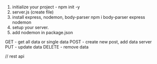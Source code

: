 1. initialize your project - npm init -y
2. server.js (create file)
3. install express, nodemon, body-parser
npm i body-parser express nodemon
4. setup your server.
5. add nodemon in package.json

GET - get all data or single data
POST - create new post, add data server
PUT - update data
DELETE - remove data

// rest api